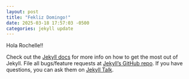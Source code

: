 ```yaml
---
layout: post
title: "Fekliz Domingo!"
date: 2025-03-18 17:57:03 -0500
categories: jekyll update
---
```


Hola Rochelle!!

Check out the [Jekyll docs][jekyll-docs] for more info on how to get the most out of Jekyll. File all bugs/feature requests at [Jekyll’s GitHub repo][jekyll-gh]. If you have questions, you can ask them on [Jekyll Talk][jekyll-talk].

[jekyll-docs]: https://jekyllrb.com/docs/home
[jekyll-gh]: https://github.com/jekyll/jekyll
[jekyll-talk]: https://talk.jekyllrb.com/
